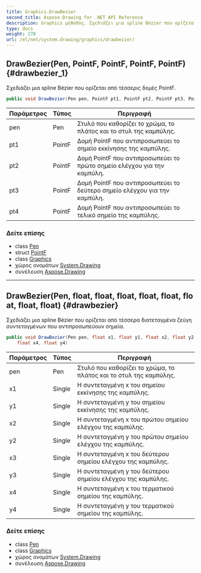 ```yaml
---
title: Graphics.DrawBezier
second_title: Aspose.Drawing for .NET API Reference
description: Graphics μέθοδος. Σχεδιάζει μια spline Bézier που ορίζεται από τέσσερις δομές PointF.
type: docs
weight: 270
url: /el/net/system.drawing/graphics/drawbezier/
---
```

## DrawBezier(Pen, PointF, PointF, PointF, PointF) {#drawbezier_1}

Σχεδιάζει μια spline Bézier που ορίζεται από τέσσερις δομές PointF.

```csharp
public void DrawBezier(Pen pen, PointF pt1, PointF pt2, PointF pt3, PointF pt4)
```

| Παράμετρος | Τύπος | Περιγραφή |
| --- | --- | --- |
| pen | Pen | Στυλό που καθορίζει το χρώμα, το πλάτος και το στυλ της καμπύλης. |
| pt1 | PointF | Δομή PointF που αντιπροσωπεύει το σημείο εκκίνησης της καμπύλης. |
| pt2 | PointF | Δομή PointF που αντιπροσωπεύει το πρώτο σημείο ελέγχου για την καμπύλη. |
| pt3 | PointF | Δομή PointF που αντιπροσωπεύει το δεύτερο σημείο ελέγχου για την καμπύλη. |
| pt4 | PointF | Δομή PointF που αντιπροσωπεύει το τελικό σημείο της καμπύλης. |

### Δείτε επίσης

* class [Pen](../../pen/)
* struct [PointF](../../pointf/)
* class [Graphics](../)
* χώρος ονομάτων [System.Drawing](../../graphics/)
* συνέλευση [Aspose.Drawing](../../../)

---

## DrawBezier(Pen, float, float, float, float, float, float, float, float) {#drawbezier}

Σχεδιάζει μια spline Bézier που ορίζεται από τέσσερα διατεταγμένα ζεύγη συντεταγμένων που αντιπροσωπεύουν σημεία.

```csharp
public void DrawBezier(Pen pen, float x1, float y1, float x2, float y2, float x3, float y3, 
    float x4, float y4)
```

| Παράμετρος | Τύπος | Περιγραφή |
| --- | --- | --- |
| pen | Pen | Στυλό που καθορίζει το χρώμα, το πλάτος και το στυλ της καμπύλης. |
| x1 | Single | Η συντεταγμένη x του σημείου εκκίνησης της καμπύλης. |
| y1 | Single | Η συντεταγμένη y του σημείου εκκίνησης της καμπύλης. |
| x2 | Single | Η συντεταγμένη x του πρώτου σημείου ελέγχου της καμπύλης. |
| y2 | Single | Η συντεταγμένη y του πρώτου σημείου ελέγχου της καμπύλης. |
| x3 | Single | Η συντεταγμένη x του δεύτερου σημείου ελέγχου της καμπύλης. |
| y3 | Single | Η συντεταγμένη y του δεύτερου σημείου ελέγχου της καμπύλης. |
| x4 | Single | Η συντεταγμένη x του τερματικού σημείου της καμπύλης. |
| y4 | Single | Η συντεταγμένη y του τερματικού σημείου της καμπύλης. |

### Δείτε επίσης

* class [Pen](../../pen/)
* class [Graphics](../)
* χώρος ονομάτων [System.Drawing](../../graphics/)
* συνέλευση [Aspose.Drawing](../../../)


